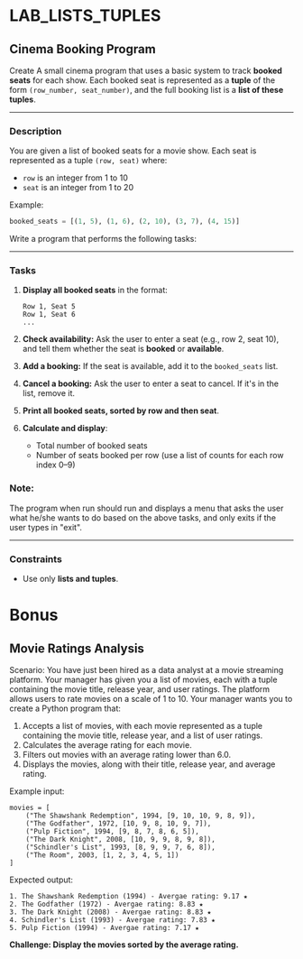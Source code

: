 # LAB_LISTS_TUPLES

## Cinema Booking Program
Create A small cinema program that uses a basic system to track **booked seats** for each show. Each booked seat is represented as a **tuple** of the form `(row_number, seat_number)`, and the full booking list is a **list of these tuples**.

---

### **Description**

You are given a list of booked seats for a movie show. Each seat is represented as a tuple `(row, seat)` where:

* `row` is an integer from 1 to 10 
* `seat` is an integer from 1 to 20

Example:

```python
booked_seats = [(1, 5), (1, 6), (2, 10), (3, 7), (4, 15)]
```

Write a program that performs the following tasks:

---

### **Tasks**

1. **Display all booked seats** in the format:

   ```
   Row 1, Seat 5  
   Row 1, Seat 6  
   ...
   ```

2. **Check availability:** Ask the user to enter a seat (e.g., row 2, seat 10), and tell them whether the seat is **booked** or **available**.

3. **Add a booking:** If the seat is available, add it to the `booked_seats` list.

4. **Cancel a booking:** Ask the user to enter a seat to cancel. If it's in the list, remove it.

5. **Print all booked seats, sorted by row and then seat**.

6. **Calculate and display**:

   * Total number of booked seats
   * Number of seats booked per row (use a list of counts for each row index 0–9)

### Note:
The program when run should run and displays a menu that asks the user what he/she wants to do based on the above tasks, and only exits if the user types in "exit".

---

### **Constraints**

* Use only **lists and tuples**.


# Bonus

## Movie Ratings Analysis

Scenario:
You have just been hired as a data analyst at a movie streaming platform. Your manager has given you a list of movies, each with a tuple containing the movie title, release year, and user ratings. The platform allows users to rate movies on a scale of 1 to 10. Your manager wants you to create a Python program that:

1. Accepts a list of movies, with each movie represented as a tuple containing the movie title, release year, and a list of user ratings.
2. Calculates the average rating for each movie.
3. Filters out movies with an average rating lower than 6.0.
5. Displays the  movies, along with their title, release year, and average rating.

Example input:
```
movies = [
    ("The Shawshank Redemption", 1994, [9, 10, 10, 9, 8, 9]),
    ("The Godfather", 1972, [10, 9, 8, 10, 9, 7]),
    ("Pulp Fiction", 1994, [9, 8, 7, 8, 6, 5]),
    ("The Dark Knight", 2008, [10, 9, 9, 8, 9, 8]),
    ("Schindler's List", 1993, [8, 9, 9, 7, 6, 8]),
    ("The Room", 2003, [1, 2, 3, 4, 5, 1])
]
```

Expected output:
```
1. The Shawshank Redemption (1994) - Avergae rating: 9.17 ★
2. The Godfather (1972) - Avergae rating: 8.83 ★
3. The Dark Knight (2008) - Avergae rating: 8.83 ★
4. Schindler's List (1993) - Avergae rating: 7.83 ★
5. Pulp Fiction (1994) - Avergae rating: 7.17 ★
```

**Challenge: Display the movies sorted by the average rating.**
